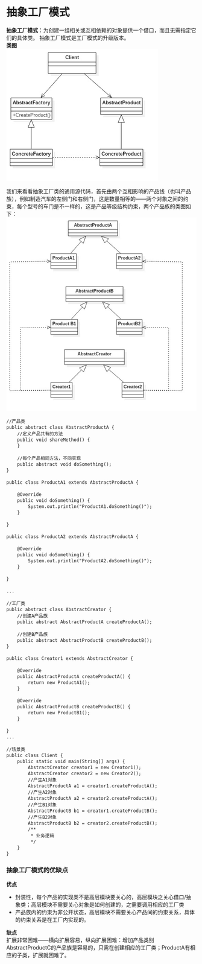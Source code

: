 # 抽象工厂模式
**抽象工厂模式**：为创建一组相关或互相依赖的对象提供一个借口，而且无需指定它们的具体类。
抽象工厂模式是工厂模式的升级版本。<br>
**类图**<br>
![](abstractFactory.jpg)

我们来看看抽象工厂类的通用源代码，首先由两个互相影响的产品线（也叫产品族），例如制造汽车的左侧门和右侧门，这是数量相等的——两个对象之间的约束，每个型号的车门是不一样的，这是产品等级结构约束，两个产品族的类图如下：<br>
![](通用源码图.jpg)
	
	//产品类
	public abstract class AbstractProductA {
	    //定义产品共有的方法
	    public void shareMethod() {
	    }
	    
	    //每个产品相同方法，不同实现
	    public abstract void doSomething();
	}

	public class ProductA1 extends AbstractProductA {
	
	    @Override
	    public void doSomething() {
	        System.out.println("ProductA1.doSomething()");
	    }
	
	}

	public class ProductA2 extends AbstractProductA {

	    @Override
	    public void doSomething() {
	        System.out.println("ProductA2.doSomething()");
	    }
	
	}
	
	...

	//工厂类
	public abstract class AbstractCreator {
	    //创建A产品族
	    public abstract AbstractProductA createProductA();
	    
	    //创建B产品族
	    public abstract AbstractProductB createProductB();
	}

	public class Creator1 extends AbstractCreator {

	    @Override
	    public AbstractProductA createProductA() {
	        return new ProductA1();
	    }
	
	    @Override
	    public AbstractProductB createProductB() {
	        return new ProductB1();
	    }
	
	}
	...

	//场景类
	public class Client {
	    public static void main(String[] args) {
	        AbstractCreator creator1 = new Creator1();
	        AbstractCreator creator2 = new Creator2();
	        //产生A1对象
	        AbstractProductA a1 = creator1.createProductA();
	        //产生A2对象
	        AbstractProductA a2 = creator2.createProductA();
	        //产生B1对象
	        AbstractProductB b1 = creator1.createProductB();
	        //产生B2对象
	        AbstractProductB b2 = creator2.createProductB();
	        /**
	         * 业务逻辑
	         */
	    }
	}

### 抽象工厂模式的优缺点
**优点**<br>
- 封装性，每个产品的实现类不是高层模块要关心的，高层模块之关心借口/抽象类；高层模块不需要关心对象是如何创建的，之需要调用相应的工厂类
- 产品族内的约束为非公开状态，高层模块不需要关心产品间的约束关系，具体的约束关系是在工厂内实现的。

**缺点**<br>
扩展非常困难——横向扩展容易，纵向扩展困难：增加产品类别AbstractProductC的产品族是容易的，只需在创建相应的工厂类；ProductA有相应的子类，扩展就困难了。